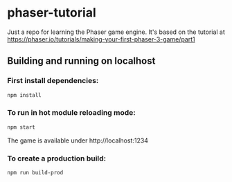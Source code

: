# phaser-tutorial
Just a repo for learning the Phaser game engine. It's based on the tutorial at https://phaser.io/tutorials/making-your-first-phaser-3-game/part1

## Building and running on localhost

### First install dependencies:

```sh
npm install
```

### To run in hot module reloading mode:

```sh
npm start
```

The game is available under http://localhost:1234

### To create a production build:

```sh
npm run build-prod
```

